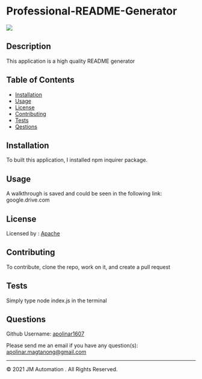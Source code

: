 # Professional-README-Generator

  ![](https://img.shields.io/badge/license-Apache-blue)

  ## Description 
  
  This application is a high quality README generator
  
  
  ## Table of Contents
  
  * [Installation](#installation)
  * [Usage](#usage)
  * [License](#license)
  * [Contributing](#contributing)
  * [Tests](#tests)
  * [Qestions](#questions)
  
  
  ## Installation
  
  To built this application, I installed npm inquirer package.
  
  
  ## Usage 
  
  A walkthrough is saved and could be seen in the following link: google.drive.com 
  
  
  ## License
  
  Licensed by : [Apache](./utils/license-Apache)
  
  
  ## Contributing
  
  To contribute, clone the repo, work on it, and create a pull request
  
  ## Tests
  
  Simply type node index.js in the terminal


  ## Questions
  
  Github Username: 
  [apolinar1607](https://github.com/apolinar1607)

  Please send me an email if you have any question(s): 
  apolinar.magtanong@gmail.com
  
  


  ---
  © 2021 JM Automation . All Rights Reserved.

